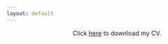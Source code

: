 ```yaml
---
layout: default
---
```


<center>
Click <a href="/assets/img/CV_Krause_20230403.pdf">here</a> to download my CV.
</center>